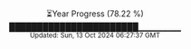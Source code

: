 <p align="center">
⏳Year Progress (78.22 %) <br>
███████████████████████▁▁▁▁▁▁▁ <br>
<sub>Updated: Sun, 13 Oct 2024 06:27:37 GMT</sub>
</p>

